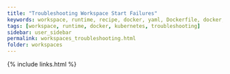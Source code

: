 ```yaml
---
title: "Troubleshooting Workspace Start Failures"
keywords: workspace, runtime, recipe, docker, yaml, Dockerfile, docker, kubernetes, container, pod
tags: [workspace, runtime, docker, kubernetes, troubleshooting]
sidebar: user_sidebar
permalink: workspaces_troubleshooting.html
folder: workspaces
---
```


{% include links.html %}
